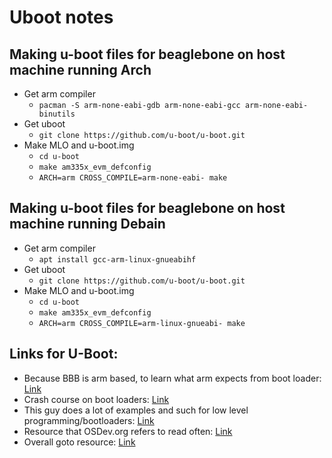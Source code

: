 # Uboot notes

## Making u-boot files for beaglebone on host machine running Arch
- Get arm compiler
    - `pacman -S arm-none-eabi-gdb arm-none-eabi-gcc arm-none-eabi-binutils`
- Get uboot
    - `git clone https://github.com/u-boot/u-boot.git`
- Make MLO and u-boot.img
    - `cd u-boot`
    - `make am335x_evm_defconfig`
    - `ARCH=arm CROSS_COMPILE=arm-none-eabi- make`

## Making u-boot files for beaglebone on host machine running Debain
- Get arm compiler
    - `apt install gcc-arm-linux-gnueabihf`
- Get uboot
    - `git clone https://github.com/u-boot/u-boot.git`
- Make MLO and u-boot.img
    - `cd u-boot`
    - `make am335x_evm_defconfig`
    - `ARCH=arm CROSS_COMPILE=arm-linux-gnueabi- make`

## Links for U-Boot:
- Because BBB is arm based, to learn what arm expects from boot loader: [Link](https://wiki.osdev.org/ARM_Overview)
- Crash course on boot loaders: [Link](https://manybutfinite.com/post/kernel-boot-process/)
- This guy does a lot of examples and such for low level programming/bootloaders: [Link](https://github.com/cirosantilli/x86-bare-metal-examples)
- Resource that OSDev.org refers to read often: [Link](https://software.intel.com/en-us/download/intel-64-and-ia-32-architectures-sdm-combined-volumes-1-2a-2b-2c-2d-3a-3b-3c-3d-and-4)
- Overall goto resource: [Link](https://wiki.osdev.org/Expanded_Main_Page)

